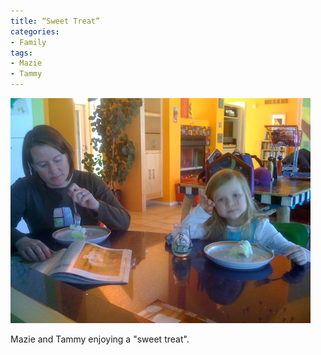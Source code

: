```yaml
---
title: “Sweet Treat”
categories:
- Family
tags:
- Mazie
- Tammy
---
```


![](/assets/posts/2009/d01e0ed13d7b6a636186b914a982a6b8.png)
  



Mazie and Tammy enjoying a "sweet treat".
